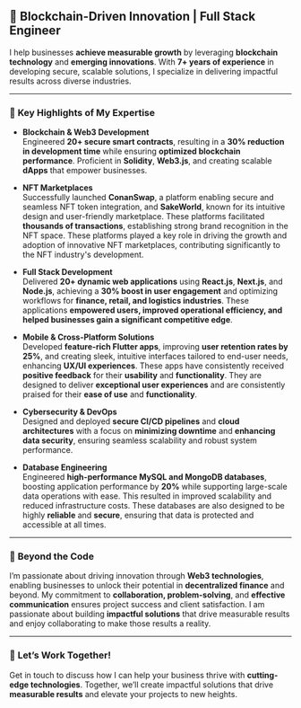 ## 🚀 **Blockchain-Driven Innovation | Full Stack Engineer**

I help businesses **achieve measurable growth** by leveraging **blockchain technology** and **emerging innovations**. With **7+ years of experience** in developing secure, scalable solutions, I specialize in delivering impactful results across diverse industries.

---

### 🎯 **Key Highlights of My Expertise**

- **Blockchain & Web3 Development**  
  Engineered **20+ secure smart contracts**, resulting in a **30% reduction in development time** while ensuring **optimized blockchain performance**. Proficient in **Solidity**, **Web3.js**, and creating scalable **dApps** that empower businesses.  

- **NFT Marketplaces**  
  Successfully launched **ConanSwap**, a platform enabling secure and seamless NFT token integration, and **SakeWorld**, known for its intuitive design and user-friendly marketplace. These platforms facilitated **thousands of transactions**, establishing strong brand recognition in the NFT space. These platforms played a key role in driving the growth and adoption of innovative NFT marketplaces, contributing significantly to the NFT industry's development.

- **Full Stack Development**  
  Delivered **20+ dynamic web applications** using **React.js**, **Next.js**, and **Node.js**, achieving a **30% boost in user engagement** and optimizing workflows for **finance, retail, and logistics industries**. These applications **empowered users, improved operational efficiency, and helped businesses gain a significant competitive edge**.

- **Mobile & Cross-Platform Solutions**  
  Developed **feature-rich Flutter apps**, improving **user retention rates by 25%**, and creating sleek, intuitive interfaces tailored to end-user needs, enhancing **UX/UI experiences**. These apps have consistently received **positive feedback** for their **usability** and **functionality**. They are designed to deliver **exceptional user experiences** and are consistently praised for their **ease of use** and **functionality**.

- **Cybersecurity & DevOps**  
  Designed and deployed **secure CI/CD pipelines** and **cloud architectures** with a focus on **minimizing downtime** and **enhancing data security**, ensuring seamless scalability and robust system performance.  

- **Database Engineering**  
  Engineered **high-performance MySQL and MongoDB databases**, boosting application performance by **20%** while supporting large-scale data operations with ease. This resulted in improved scalability and reduced infrastructure costs. These databases are also designed to be highly **reliable** and **secure**, ensuring that data is protected and accessible at all times.  

---

### 🤝 **Beyond the Code**  
I’m passionate about driving innovation through **Web3 technologies**, enabling businesses to unlock their potential in **decentralized finance** and beyond. My commitment to **collaboration, problem-solving**, and **effective communication** ensures project success and client satisfaction. I am passionate about building **impactful solutions** that drive measurable results and enjoy collaborating to make those results a reality.

---

### 📩 **Let’s Work Together!**  
Get in touch to discuss how I can help your business thrive with **cutting-edge technologies**. Together, we’ll create impactful solutions that drive **measurable results** and elevate your projects to new heights.

